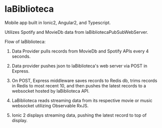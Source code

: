 # laBiblioteca
Mobile app built in Ionic2, Angular2, and Typescript. 

Utilizes Spotify and MovieDb data from laBibliotecaPubSubWebServer.

Flow of laBiblioteca:

1) Data Provider pulls records from MovieDb and Spotify APIs every 4 seconds.

2) Data provider pushes json to laBiblioteca's web server via POST in Express.

3) On POST, Express middleware saves records to Redis db, trims records in Redis to most recent 10, and then pushes the latest records to a websocket hosted by laBiblioteca API.

4) LaBiblioteca reads streaming data from its respective movie or music websocket utilizing Observable RxJS.

5) Ionic 2 displays streaming data, pushing the latest record to top of display.

